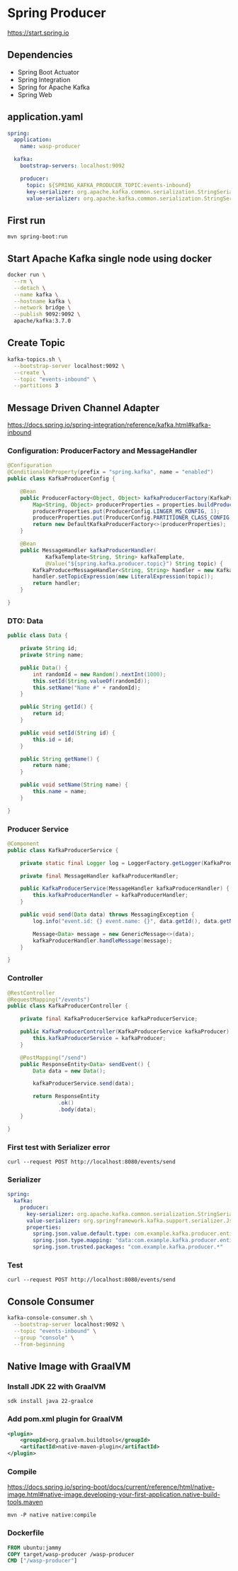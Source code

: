 # Spring Producer

https://start.spring.io

## Dependencies

- Spring Boot Actuator
- Spring Integration
- Spring for Apache Kafka
- Spring Web

## application.yaml

```yaml
spring:
  application:
    name: wasp-producer

  kafka:
    bootstrap-servers: localhost:9092

    producer:
      topic: ${SPRING_KAFKA_PRODUCER_TOPIC:events-inbound}
      key-serializer: org.apache.kafka.common.serialization.StringSerializer
      value-serializer: org.apache.kafka.common.serialization.StringSerializer
```

## First run

```shell
mvn spring-boot:run
```

## Start Apache Kafka single node using docker

```bash
docker run \
  --rm \
  --detach \
  --name kafka \
  --hostname kafka \
  --network bridge \
  --publish 9092:9092 \
  apache/kafka:3.7.0
```

## Create Topic

```bash
kafka-topics.sh \
  --bootstrap-server localhost:9092 \
  --create \
  --topic "events-inbound" \
  --partitions 3
```

## Message Driven Channel Adapter

https://docs.spring.io/spring-integration/reference/kafka.html#kafka-inbound

### Configuration: ProducerFactory and MessageHandler

```java
@Configuration
@ConditionalOnProperty(prefix = "spring.kafka", name = "enabled")
public class KafkaProducerConfig {

    @Bean
    public ProducerFactory<Object, Object> kafkaProducerFactory(KafkaProperties properties) {
        Map<String, Object> producerProperties = properties.buildProducerProperties(null);
        producerProperties.put(ProducerConfig.LINGER_MS_CONFIG, 1);
        producerProperties.put(ProducerConfig.PARTITIONER_CLASS_CONFIG, RoundRobinPartitioner.class);
        return new DefaultKafkaProducerFactory<>(producerProperties);
    }

    @Bean
    public MessageHandler kafkaProducerHandler(
            KafkaTemplate<String, String> kafkaTemplate,
            @Value("${spring.kafka.producer.topic}") String topic) {
        KafkaProducerMessageHandler<String, String> handler = new KafkaProducerMessageHandler<>(kafkaTemplate);
        handler.setTopicExpression(new LiteralExpression(topic));
        return handler;
    }

}
```

### DTO: Data

```java
public class Data {

    private String id;
    private String name;

    public Data() {
        int randomId = new Random().nextInt(1000);
        this.setId(String.valueOf(randomId));
        this.setName("Name #" + randomId);
    }

    public String getId() {
        return id;
    }

    public void setId(String id) {
        this.id = id;
    }

    public String getName() {
        return name;
    }

    public void setName(String name) {
        this.name = name;
    }

}
```

### Producer Service

```java
@Component
public class KafkaProducerService {

    private static final Logger log = LoggerFactory.getLogger(KafkaProducerService.class);

    private final MessageHandler kafkaProducerHandler;

    public KafkaProducerService(MessageHandler kafkaProducerHandler) {
        this.kafkaProducerHandler = kafkaProducerHandler;
    }

    public void send(Data data) throws MessagingException {
        log.info("event.id: {} event.name: {}", data.getId(), data.getName());

        Message<Data> message = new GenericMessage<>(data);
        kafkaProducerHandler.handleMessage(message);
    }

}
```

### Controller

```java
@RestController
@RequestMapping("/events")
public class KafkaProducerController {

    private final KafkaProducerService kafkaProducerService;

    public KafkaProducerController(KafkaProducerService kafkaProducer) {
        this.kafkaProducerService = kafkaProducer;
    }

    @PostMapping("/send")
    public ResponseEntity<Data> sendEvent() {
        Data data = new Data();

        kafkaProducerService.send(data);

        return ResponseEntity
                .ok()
                .body(data);
    }

}
```

### First test with Serializer error

```shell
curl --request POST http://localhost:8080/events/send
```

### Serializer

```yaml
spring:
  kafka:
    producer:
      key-serializer: org.apache.kafka.common.serialization.StringSerializer
      value-serializer: org.springframework.kafka.support.serializer.JsonSerializer
      properties:
        spring.json.value.default.type: com.example.kafka.producer.entity.Data
        spring.json.type.mapping: "data:com.example.kafka.producer.entity.Data"
        spring.json.trusted.packages: "com.example.kafka.producer.*"
```

### Test

```shell
curl --request POST http://localhost:8080/events/send
```

## Console Consumer

```bash
kafka-console-consumer.sh \
  --bootstrap-server localhost:9092 \
  --topic "events-inbound" \
  --group "console" \
  --from-beginning
```

## Native Image with GraalVM

### Install JDK 22 with GraalVM

```shell
sdk install java 22-graalce
```

### Add pom.xml plugin for GraalVM

```xml
<plugin>
    <groupId>org.graalvm.buildtools</groupId>
    <artifactId>native-maven-plugin</artifactId>
</plugin>
```

### Compile

https://docs.spring.io/spring-boot/docs/current/reference/html/native-image.html#native-image.developing-your-first-application.native-build-tools.maven

```shell
mvn -P native native:compile
```

### Dockerfile

```dockerfile
FROM ubuntu:jammy
COPY target/wasp-producer /wasp-producer
CMD ["/wasp-producer"]
```
